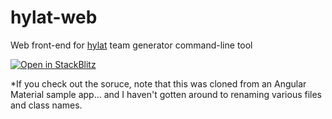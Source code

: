 # hylat-web
Web front-end for [hylat](https://github.com/bschick/hylat) team generator command-line tool

[![Open in StackBlitz](https://developer.stackblitz.com/img/open_in_stackblitz.svg)](https://stackblitz.com/github/bschick/hylat-web)


*If you check out the soruce, note that this was cloned from an Angular Material sample app... and I haven't gotten around to renaming various files and class names.

